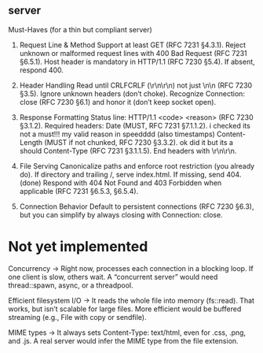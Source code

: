 server
--- 

Must-Haves (for a thin but compliant server)

1. Request Line & Method
Support at least GET (RFC 7231 §4.3.1).
Reject unknown or malformed request lines with 400 Bad Request (RFC 7231 §6.5.1).
Host header is mandatory in HTTP/1.1 (RFC 7230 §5.4). If absent, respond 400.

2. Header Handling
Read until CRLFCRLF (\r\n\r\n) not just \n\n (RFC 7230 §3.5).
Ignore unknown headers (don’t choke).
Recognize Connection: close (RFC 7230 §6.1) and honor it (don’t keep socket open).

3. Response Formatting
Status line: HTTP/1.1 \<code\> \<reason\> (RFC 7230 §3.1.2).
Required headers:
Date (MUST, RFC 7231 §7.1.1.2). i checked its not a must!!! my valid reason in speedddd (also timestamps)
Content-Length (MUST if not chunked, RFC 7230 §3.3.2). ok did it but its a should
Content-Type (RFC 7231 §3.1.1.5).
End headers with \r\n\r\n.

4. File Serving
Canonicalize paths and enforce root restriction (you already do).
If directory and trailing /, serve index.html. If missing, send 404. (done)
Respond with 404 Not Found and 403 Forbidden when applicable (RFC 7231 §6.5.3, §6.5.4).

5. Connection Behavior
Default to persistent connections (RFC 7230 §6.3), but you can simplify by always closing with Connection: close.

Not yet implemented 
=== 

Concurrency → Right now,  processes each connection in a blocking loop. If one client is slow, others wait. A “concurrent server” would need thread::spawn, async, or a threadpool.

Efficient filesystem I/O → It reads the whole file into memory (fs::read). That works, but isn’t scalable for large files. More efficient would be buffered streaming (e.g., File with copy or sendfile).

MIME types → It always sets Content-Type: text/html, even for .css, .png, and .js. A real server would infer the MIME type from the file extension.

